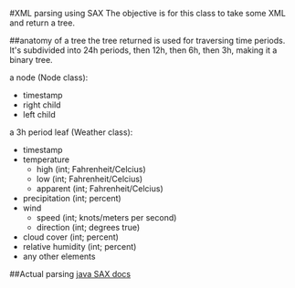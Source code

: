 #XML parsing using SAX
The objective is for this class to take some XML and return a tree.

##anatomy of a tree
the tree returned is used for traversing time periods. It's subdivided into 24h periods, then 12h, then 6h, then 3h, making it a binary tree.

a node (Node class):
* timestamp
* right child
* left child

a 3h period leaf (Weather class):
* timestamp
* temperature
  * high (int; Fahrenheit/Celcius)
  * low (int; Fahrenheit/Celcius)
  * apparent (int; Fahrenheit/Celcius)
* precipitation (int; percent)
* wind
  * speed (int; knots/meters per second)
  * direction (int; degrees true)
* cloud cover (int; percent)
* relative humidity (int; percent)
* any other elements


##Actual parsing
[java SAX docs](https://docs.oracle.com/javase/7/docs/api/org/xml/sax/package-summary.html)
